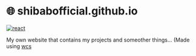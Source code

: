 # 🌐 shibabofficial.github.io
[![react](https://skillicons.dev/icons?i=react,html,css,js)]()

My own website that contains my projects and someother things...
(Made using [wcs](https://github.com/ShibabOfficial/CSS-Web-Stylizer)
